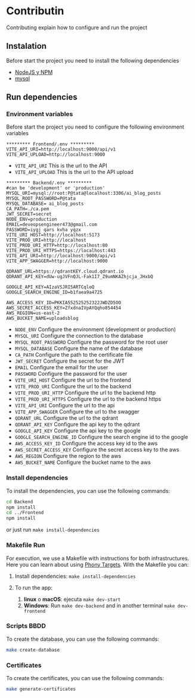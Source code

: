 # Contributin

Contributing explain how to configure and run the project

## Instalation 

Before start the project you need to install the following dependencies

* [NodeJS y NPM](https://nodejs.org/)
* [mysql](https://www.mysql.com)
  
## Run dependencies

### Environment variables

Before start the project you need to configure the following environment variables

```.env
********* Frontend/.env *********
VITE_API_URI=http://localhost:9000/api/v1
VITE_API_UPLOAD=http://localhost:9000
```

* `VITE_API_URI` This is the url to the API
* `VITE_API_UPLOAD` This is the url to the API upload

```.env
********* Backend/.env *********
#can be 'development' or 'production'
MYSQL_URI=mysql://root:P@tata@localhost:3306/ai_blog_posts
MYSQL_ROOT_PASSWORD=P@tata
MYSQL_DATABASE= ai_blog_posts
CA_PATH=./ca.pem
JWT_SECRET=secret
NODE_ENV=production
EMAIL=deveopsengineer473@gmail.com
PASSWORD=iygj qars kvha yqzx
VITE_URI_HOST=http://localhost:5173
VITE_PROD_URI=http://localhost
VITE_PROD_URI_HTTP=http://localhost:80
VITE_PROD_URI_HTTPS=https://localhost:443
VITE_API_URI=http://localhost:9000/api/v1
VITE_APP_SWAGGER=http://localhost:9000

QDRANT_URL=https://qdrantKEY.cloud.qdrant.io
QDRANT_API_KEY=dUw-ugJVFnQJL-Fak1I7_Z9umNKAZhjcja_JHxbQ

GOOGLE_API_KEY=AIzaVSJRI5ARTCqloQ
GOOGLE_SEARCH_ENGINE_ID=b1faea9a4725

AWS_ACCESS_KEY_ID=PKKIA552525252322JWDZD5OO
AWS_SECRET_ACCESS_KEY=ZfxdnaIVpAYQqho854454
AWS_REGION=us-east-2
AWS_BUCKET_NAME=uploadsblog
```

* `NODE_ENV` Configure the environment (development or production)
* `MYSQL_URI` Configure the connection to the database
* `MYSQL_ROOT_PASSWORD` Configure the password for the root user
* `MYSQL_DATABASE` Configure the name of the database
* `CA_PATH` Configure the path to the certificate file
* `JWT_SECRET` Configure the secret for the JWT
* `EMAIL` Configure the email for the user
* `PASSWORD` Configure the password for the user
* `VITE_URI_HOST` Configure the url to the frontend
* `VITE_PROD_URI` Configure the url to the backend
* `VITE_PROD_URI_HTTP` Configure the url to the backend http
* `VITE_PROD_URI_HTTPS` Configure the url to the backend https
* `VITE_API_URI` Configure the url to the api
* `VITE_APP_SWAGGER` Configure the url to the swagger
* `QDRANT_URL` Configure the url to the qdrant
* `QDRANT_API_KEY` Configure the api key to the qdrant
* `GOOGLE_API_KEY` Configure the api key to the google
* `GOOGLE_SEARCH_ENGINE_ID` Configure the search engine id to the google
* `AWS_ACCESS_KEY_ID` Configure the access key id to the aws
* `AWS_SECRET_ACCESS_KEY` Configure the secret access key to the aws
* `AWS_REGION` Configure the region to the aws
* `AWS_BUCKET_NAME` Configure the bucket name to the aws


### Install dependencies

To install the dependencies, you can use the following commands:

```bash
cd Backend
npm install
cd ../Frontend
npm install
```

or just run `make install-dependencies`

###  Makefile Run

For execution, we use a Makefile with instructions for both infrastructures. Here you can learn about using  [Phony Targets](https://www.gnu.org/software/make/manual/html_node/Phony-Targets.html). With the Makefile you can:

1. Install dependencies: `make install-dependencies`

2. To run the app:
   1. **linux** o **macOS**: ejecuta `make dev-start`
   2. **Windows**: Run `make dev-backend` and in another terminal `make dev-frontend`


### Scripts BBDD

To create the database, you can use the following commands:

```bash
make create-database
```

### Certificates

To create the certificates, you can use the following commands:

```bash
make generate-certificates
```

